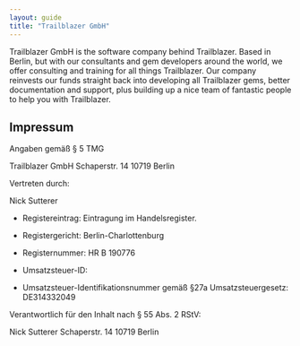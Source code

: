 ```yaml
---
layout: guide
title: "Trailblazer GmbH"
---
```


Trailblazer GmbH is the software company behind Trailblazer. Based in Berlin, but with our consultants and gem developers around the world, we offer consulting and training for all things Trailblazer. Our company reinvests our funds straight back into developing all Trailblazer gems, better documentation and support, plus building up a nice team of fantastic people to help you with Trailblazer.

## Impressum

Angaben gemäß § 5 TMG

Trailblazer GmbH
Schaperstr. 14
10719 Berlin

Vertreten durch:

Nick Sutterer

* Registereintrag: Eintragung im Handelsregister.
* Registergericht: Berlin-Charlottenburg
* Registernummer: HR B 190776

* Umsatzsteuer-ID:
* Umsatzsteuer-Identifikationsnummer gemäß §27a Umsatzsteuergesetz: DE314332049


Verantwortlich für den Inhalt nach § 55 Abs. 2 RStV:

Nick Sutterer
Schaperstr. 14
10719 Berlin
